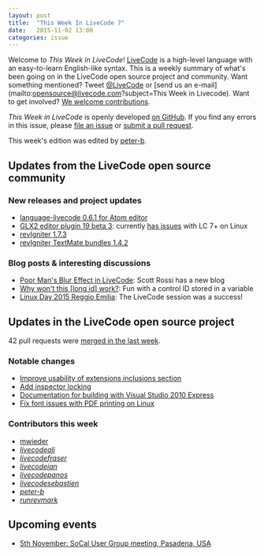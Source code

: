 ```yaml
---
layout: post
title:  "This Week In LiveCode 7"
date:   2015-11-02 13:00
categories: issue
---
```


Welcome to *This Week in LiveCode*!  [LiveCode](https://livecode.com/) is a high-level language with an easy-to-learn English-like syntax.  This is a weekly summary of what's been going on in the LiveCode open source project and community.  Want something mentioned?  Tweet [@LiveCode](https://twitter.com/LiveCode) or [send us an e-mail](mailto:opensource@livecode.com?subject=This Week in Livecode).  Want to get involved?  [We welcome contributions](https://github.com/livecode/livecode).

*This Week in LiveCode* is openly developed [on GitHub](https://github.com/livecode/this-week-in-livecode).  If you find any errors in this issue, please [file an issue](https://github.com/livecode/this-week-in-livecode/issues) or [submit a pull request](https://github.com/livecode/this-week-in-livecode/pulls).

This week's edition was edited by [peter-b](https://github.com/peter-b).

## Updates from the LiveCode open source community

### New releases and project updates

* [language-livecode 0.6.1 for Atom editor](http://lists.runrev.com/pipermail/use-livecode/2015-October/220560.html)
* [GLX2 editor plugin 19 beta 3](https://bitbucket.org/mwieder/glx2/downloads): currently [has issues](http://lists.runrev.com/pipermail/use-livecode/2015-October/220294.html) with LC 7+ on Linux
* [revIgniter 1.7.3](http://revigniter.com/news/newsitem/revIgniter_v1.7.3_Released)
* [revIgniter TextMate bundles 1.4.2](http://revigniter.com/#tmBundles)

### Blog posts & interesting discussions

* [Poor Man's Blur Effect in LiveCode](http://tactilemedia.com/blog/2015/10/30/poor-mans-blur-effect-in-livecode/): Scott Rossi has a new blog
* [Why won't this \[long id\] work?](http://lists.runrev.com/pipermail/use-livecode/2015-October/220697.html): Fun with a control ID stored in a variable
* [Linux Day 2015 Reggio Emilia](http://forums.livecode.com/viewtopic.php?f=30&t=25393&view=unread#p133490): The LiveCode session was a success!

## Updates in the LiveCode open source project

42 pull requests were [merged in the last week](https://github.com/search?l=&o=asc&s=created&type=Issues&utf8=%E2%9C%93&q=org%3Alivecode+is%3Apublic+is%3Apr+is%3Amerged+merged%3A2015-10-26..2015-11-01).

### Notable changes

* [Improve usability of extensions inclusions section](https://github.com/livecode/livecode-ide/pull/614)
* [Add inspector locking](https://github.com/livecode/livecode-ide/pull/569)
* [Documentation for building with Visual Studio 2010 Express](https://github.com/livecode/livecode/pull/3127)
* [Fix font issues with PDF printing on Linux](https://github.com/livecode/livecode/pull/3142)

### Contributors this week

* [mwieder](https://github.com/mwieder)
* *[livecodeali](https://github.com/livecodeali)*
* *[livecodefraser](https://github.com/livecodefraser)*
* *[livecodeian](https://github.com/livecodeian)*
* *[livecodepanos](https://github.com/livecodepanos)*
* *[livecodesebastien](https://github.com/livecodesebastien)*
* *[peter-b](https://github.com/peter-b)*
* *[runrevmark](https://github.com/runrevmark)*

## Upcoming events

* [5th November: SoCal User Group meeting, Pasadena, USA](http://forums.livecode.com/viewtopic.php?f=50&t=25476)
